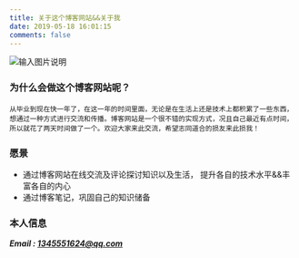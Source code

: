 ```yaml
---
title: 关于这个博客网站&&关于我
date: 2019-05-18 16:01:15
comments: false
---
```

![输入图片说明](http://prl6c63q7.bkt.clouddn.com/p11.jpg)

### 为什么会做这个博客网站呢？
```
从毕业到现在快一年了，在这一年的时间里面，无论是在生活上还是技术上都积累了一些东西，
想通过一种方式进行交流和传播。博客网站是一个很不错的实现方式，况且自己最近有点时间，
所以就花了两天时间做了一个。欢迎大家来此交流，希望志同道合的损友来此损我！
```

### 愿景
  - 通过博客网站在线交流及评论探讨知识以及生活， 提升各自的技术水平&&丰富各自的内心
  - 通过博客笔记，巩固自己的知识储备

### 本人信息
   ***Email : 1345551624@qq.com*** 
